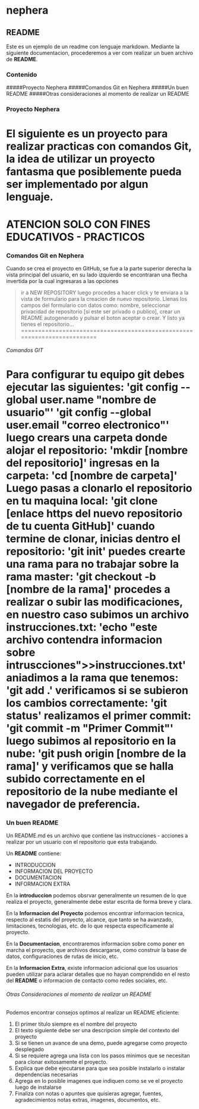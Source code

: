 # nephera
## README
Este es un ejemplo de un readme con lenguaje markdown.
Mediante la siguiente documentacion, procederemos a ver com realizar un buen 
archivo de **README**.

### Contenido
#####Proyecto Nephera
#####Comandos Git en Nephera
#####Un buen README
#####Otras consideraciones al momento de realizar un README

### Proyecto Nephera
El siguiente es un proyecto para realizar practicas con comandos Git, 
la idea de utilizar un proyecto fantasma que posiblemente pueda
ser implementado por algun lenguaje.
====================================================================
ATENCION SOLO CON FINES EDUCATIVOS - PRACTICOS
====================================================================

### Comandos Git en Nephera
Cuando se crea el proyecto en GitHub, se fue a la parte superior derecha 
la vista principal del usuario, en su lado izquierdo se encontraran 
una flecha invertida por la cual ingresaras a las opciones 
>ir a NEW REPOSITORY
luego procedes a hacer click y te enviara a la vista de formulario
para la creacion de nuevo repositorio.
Llenas los campos del formulario con datos como: nombre, seleccionar 
privacidad de repositorio [si este ser privado o publico], crear un 
README autogenerado y pulsar el boton aceptar o crear.
Y listo ya tienes el repositorio...
========================================================================

###### Comandos GIT
Para configurar tu equipo git debes ejecutar las siguientes:
'git config --global user.name "nombre de usuario"'
'git config --global user.email "correo electronico"'
luego crears una carpeta donde alojar el repositorio:
'mkdir [nombre del repositorio]'
ingresas en la carpeta:
'cd [nombre de carpeta]'
Luego pasas a clonarlo el repositorio en tu maquina local:
'git clone [enlace https del nuevo repositorio de tu cuenta GitHub]'
cuando termine de clonar, inicias dentro el repositorio:
'git init'
puedes crearte una rama para no trabajar sobre la rama master:
'git checkout -b [nombre de la rama]'
procedes a realizar o subir las modificaciones, en nuestro caso
subimos un archivo instrucciones.txt:
'echo "este archivo contendra informacion sobre intruscciones">>instrucciones.txt'
aniadimos a la rama que tenemos:
'git add .'
verificamos si se subieron los cambios correctamente:
'git status'
realizamos el primer commit:
'git commit -m "Primer Commit"'
luego subimos al repositorio en la nube:
'git push origin [nombre de la rama]'
y verificamos que se halla subido correctamente en el repositorio de la nube
mediante el navegador de preferencia.
==========================================================================

### Un buen README
Un README.md es un archivo que contiene las instrucciones - acciones 
a realizar por un usuario con el repositorio que esta trabajando.

Un **README** contiene: 
- INTRODUCCION
- INFORMACION DEL PROYECTO
- DOCUMENTACION
- INFORMACION EXTRA

En la __introduccion__ podemos obsrvar generalmente un resumen de lo que 
realiza el proyecto, generalmente debe estar escrita de forma breve y
clara.

En la __Informacion del Proyecto__ podemos encontrar informacion tecnica, 
respecto al estatis del proyecto, alcance, que tanto se ha avanzado, 
limitaciones, tecnologias, etc. de lo que respecta especificamente al 
proyecto.

En la __Documentacion__, encontraremos informacion sobre como poner en marcha
el proyecto, que archivos descargarse, como construir la base de datos,
configuraciones de rutas de inicio, etc.

En la __Informacion Extra__, existe informacion adicional que los usuarios
pueden utilizar para aclarar detalles que no hayan comprendido en el resto
del **README** o informacion de contacto como redes sociales, etc.

###### Otras Consideraciones al momento de realizar un README

Podemos encontrar consejos optimos al realizar un README eficiente:
1. El primer titulo siempre es el nombre del proyecto
2. El texto siguiente debe ser una descripcion simple del contexto del proyecto
3. Si se tienen un avance de una demo, puede agregarse como proyecto desplegado
4. Si se requiere agrega una lista con los pasos minimos que se necesitan para
	clonar exitosamente el proyecto.
5. Explica que debe ejecutarse para que sea posible instalarlo o instalar 
	dependencias necesarias
6. Agrega en lo posible imagenes que indiquen como se ve el proyecto luego de instalarse
7. Finaliza con notas o apuntes que quisieras agregar, fuentes, agradecimientos
	notas extras, imagenes, documentos, etc.
